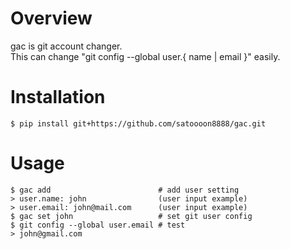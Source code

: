 # Overview
gac is git account changer.  
This can change "git config --global user.{ name | email }" easily.

# Installation
```shell script
$ pip install git+https://github.com/satoooon8888/gac.git
```

# Usage
```shell script
$ gac add                        # add user setting
> user.name: john                (user input example)
> user.email: john@mail.com      (user input example)
$ gac set john                   # set git user config
$ git config --global user.email # test
> john@gmail.com
```
